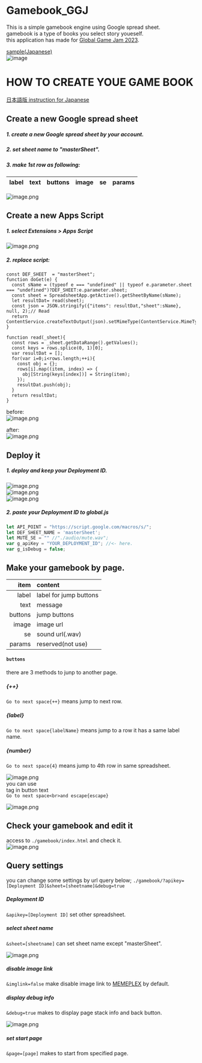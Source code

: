 # Gamebook_GGJ
This is a simple gamebook engine using Google spread sheet.  
gamebook is a type of books you select story youeself.  
this application has made for [Global Game Jam 2023](https://globalgamejam.org/).  

[sample(Japanese)](https://elix.jp/test/gamebook/)  
![image](https://camo.qiitausercontent.com/6aed9684ed29dc4d4ad84ec6f98957576c7827ab/68747470733a2f2f71696974612d696d6167652d73746f72652e73332e61702d6e6f727468656173742d312e616d617a6f6e6177732e636f6d2f302f35393931312f36633039356537652d356339612d616165392d663366642d3436313437623763626565362e706e67)  

# HOW TO CREATE YOUE GAME BOOK 
[日本語版 instruction for Japanese](https://qiita.com/ELIXIR/items/65f80116418550ab1f85)  
## Create a new Google spread sheet
##### 1. create a new Google spread sheet by your account.  
##### 2. set sheet name to "masterSheet".  
##### 3. make 1st row as following:  
| label | text | buttons | image | se | params |
|:-:|:-:|:-:|:-:|:-:|:-:|  

![image.png](https://qiita-image-store.s3.ap-northeast-1.amazonaws.com/0/59911/44e4b63e-eb31-4117-79f4-8eff190bfc51.png)  

## Create a new Apps Script
##### 1. select Extensions > Apps Script  
![image.png](https://qiita-image-store.s3.ap-northeast-1.amazonaws.com/0/59911/ef7a0a7e-d70a-d247-6761-279e61e5b9f3.png)  

##### 2. replace script:  
```
const DEF_SHEET  = "masterSheet";
function doGet(e) {
  const sName = (typeof e === "undefined" || typeof e.parameter.sheet === "undefined")?DEF_SHEET:e.parameter.sheet;
  const sheet = SpreadsheetApp.getActive().getSheetByName(sName);
  let resultDat= read(sheet);
  const json = JSON.stringify({"items": resultDat,"sheet":sName}, null, 2);// Read
  return ContentService.createTextOutput(json).setMimeType(ContentService.MimeType.JSON);
}

function read(_sheet){
  const rows = _sheet.getDataRange().getValues();
  const keys = rows.splice(0, 1)[0];
  var resultDat = [];
  for(var i=0;i<rows.length;++i){
    const obj = {};
    rows[i].map((item, index) => {
      obj[String(keys[index])] = String(item);
    });
    resultDat.push(obj);
  }
  return resultDat;
}
```

before:  
![image.png](https://qiita-image-store.s3.ap-northeast-1.amazonaws.com/0/59911/6ac483bb-b5e9-4d6a-c363-fe59416bb926.png)

after:  
![image.png](https://qiita-image-store.s3.ap-northeast-1.amazonaws.com/0/59911/91d10a2d-e4b3-6385-773d-ce986370f9c8.png)

## Deploy it
##### 1. deploy and keep your Deployment ID.
![image.png](https://qiita-image-store.s3.ap-northeast-1.amazonaws.com/0/59911/f65b54fd-808b-6a17-211f-d2de8028816d.png)  
![image.png](https://qiita-image-store.s3.ap-northeast-1.amazonaws.com/0/59911/282f7067-df6c-1933-4338-4343a648af37.png)  
![image.png](https://qiita-image-store.s3.ap-northeast-1.amazonaws.com/0/59911/f947e919-80cd-f163-5c8b-95a5734e192e.png)  

##### 2. paste your Deployment ID to global.js
``` global.js
let API_POINT = "https://script.google.com/macros/s/";
let DEF_SHEET_NAME = 'masterSheet';
let MUTE_SE = "" //"./audio/mute.wav";
var g_apiKey = "YOUR_DEPLOYMENT_ID"; //<- here.
var g_isDebug = false;
```

## Make your gamebook by page.
| item | content |
|-:|:-|
|label   |label for jump buttons  |
|text   |message   |
|buttons   |jump buttons   |
|image   |image url   |
|se   |sound url(.wav)  |
|params   |reserved(not use)   |
  
#### ```buttons```   
there are 3 methods to junp to another page.
##### {++}
```Go to next space{++}```  means jump to next row.  
##### {label}
```Go to next space{labelName}```  means jump to a row it has a same label name.  
##### {number}
```Go to next space{4}```  means jump to 4th row in same spreadsheet.  

![image.png](https://qiita-image-store.s3.ap-northeast-1.amazonaws.com/0/59911/5ea658fc-c124-d7b1-b75c-448b333b398d.png)  
you can use <br> tag in button text  
```Go to next space<br>and escape{escape}```  

![image.png](https://qiita-image-store.s3.ap-northeast-1.amazonaws.com/0/59911/2c1083fa-5556-9f6c-25e7-7247280b8067.png)  
  
## Check your gamebook and edit it
  access to ```./gamebook/index.html```  and check it.  
![image.png](https://qiita-image-store.s3.ap-northeast-1.amazonaws.com/0/59911/d46512cb-1186-fae6-3ab9-ba74d4d0fd2a.png)  
  
## Query settings
you can change some settings by url query below;
```./gamebook/?apikey=[Deployment ID]&sheet=[sheetname]&debug=true```  

##### Deployment ID
```&apikey=[Deployment ID]``` set other spreadsheet.  

##### select sheet name
```&sheet=[sheetname]``` can set sheet name except "masterSheet".  

![image.png](https://qiita-image-store.s3.ap-northeast-1.amazonaws.com/0/59911/1733fe3d-6ef2-51c3-1bab-82d822da8d3a.png)

##### disable image link
```&imglink=false``` make disable image link to [MEMEPLEX](https://memeplex.app/) by default.  

##### display debug info
```&debug=true``` makes to display page stack info and back button.  

![image.png](https://qiita-image-store.s3.ap-northeast-1.amazonaws.com/0/59911/5547f6c1-efce-4712-5db4-b92046832b14.png)  

##### set start page
```&page=[page]``` makes to start from specified page.  
